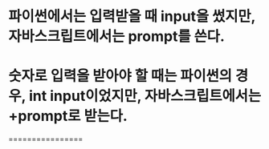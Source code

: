 # 파이썬에서는 입력받을 때 input을 썼지만, 자바스크립트에서는 prompt를 쓴다.
# 숫자로 입력을 받아야 할 때는 파이썬의 경우, int input이었지만, 자바스크립트에서는 +prompt로 받는다.

================
